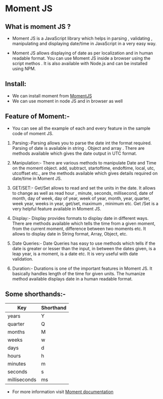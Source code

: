 # Moment JS

## What is moment JS ?
* Moment JS is a JavaScript library which helps in parsing , validating , manipulating and displaying date/time in JavaScript in a very easy way.

* Moment JS allows displaying of date as per localization and in human readable format. You can use Moment JS inside a browser using the script methos . It is also  available with Node.js and can be installed using NPM.

## Install:
* We can install moment from [MomentJS](https://momentjs.com)
* We can use moment in node JS and in browser as well

## Feature of Moment:-

* You can see all the example of each and every feature in the sample code of moment JS.

1. Parsing:-Parsing allows you to parse the date int the format required. Parsing of date is available in string . Object and array . There are methods available which gives the date output in	UTC format. 


1.  Manipulation:- There are various methods to manipulate Date and Time on the moment object. add, subtract, startoftime, endoftime, local, utc, utcoffset etc., are the methods available which gives details required on date/time in Moment JS.



1.  GET/SET:- Get/Set allows to read and set the units in the date. It allows to change as well as read hour , minute, seconds, millisecond, date of month, day of week, day of year, week of year, month, year, quarter, week year, weeks in year, get/set, maximum , minimum etc. Get /Set is a very helpful feature available in Moment JS.


1. Display:- Display provides formats to display date in different ways. There are methods available which tells the time from a given moment, from the current moment, difference between two moments etc. It allows to display date in String format, Array, Object, etc.


1.  Date Queries:- Date Queries has easy to use methods which tells if the date is greater or lesser than the input, in between the dates given, is a leap year, is a moment, is a date etc. It is very useful with date validation.


1. Duration:- Durations is one of the important features in Moment JS. It basically handles length of the time for given units. The humanize method available displays date in a human readable format.

##  Some shorthands:-
| Key     | Shorthand |
| ----------- | ----------- |
| years      | Y       |
| quarter   | Q        |
|months |M|
|weeks | w|
|days |d|
|hours|h|
|minutes | m|
|seconds | s|
|milliseconds |ms|

*   For more information visit [Moment documentation](https://momentjs.com/docs/)
